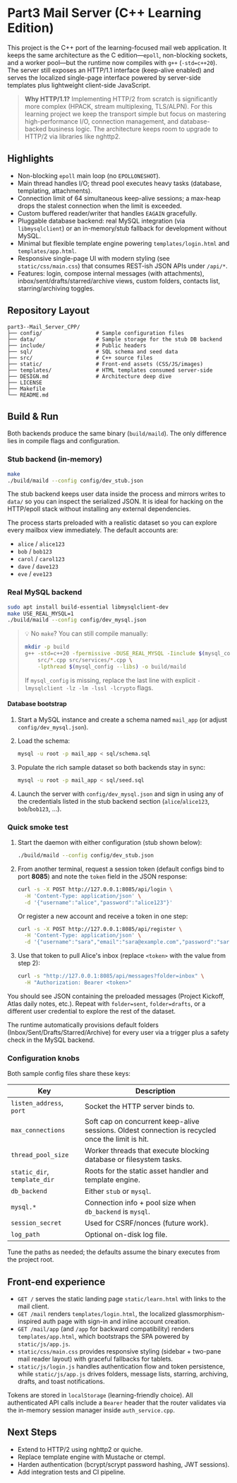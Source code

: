 # Part3 Mail Server (C++ Learning Edition)

This project is the C++ port of the learning-focused mail web application. It keeps the same architecture as the C edition—`epoll`, non-blocking sockets, and a worker pool—but the runtime now compiles with `g++` (`-std=c++20`). The server still exposes an HTTP/1.1 interface (keep-alive enabled) and serves the localized single-page interface powered by server-side templates plus lightweight client-side JavaScript.

> **Why HTTP/1.1?** Implementing HTTP/2 from scratch is significantly more complex (HPACK, stream multiplexing, TLS/ALPN). For this learning project we keep the transport simple but focus on mastering high-performance I/O, connection management, and database-backed business logic. The architecture keeps room to upgrade to HTTP/2 via libraries like nghttp2.

## Highlights

- Non-blocking `epoll` main loop (no `EPOLLONESHOT`).
- Main thread handles I/O; thread pool executes heavy tasks (database, templating, attachments).
- Connection limit of 64 simultaneous keep-alive sessions; a max-heap drops the stalest connection when the limit is exceeded.
- Custom buffered reader/writer that handles `EAGAIN` gracefully.
- Pluggable database backend: real MySQL integration (via `libmysqlclient`) or an in-memory/stub fallback for development without MySQL.
- Minimal but flexible template engine powering `templates/login.html` and `templates/app.html`.
- Responsive single-page UI with modern styling (see `static/css/main.css`) that consumes REST-ish JSON APIs under `/api/*`.
- Features: login, compose internal messages (with attachments), inbox/sent/drafts/starred/archive views, custom folders, contacts list, starring/archiving toggles.

## Repository Layout

```
part3--Mail_Server_CPP/
├── config/                 # Sample configuration files
├── data/                   # Sample storage for the stub DB backend
├── include/                # Public headers
├── sql/                    # SQL schema and seed data
├── src/                    # C++ source files
├── static/                 # Front-end assets (CSS/JS/images)
├── templates/              # HTML templates consumed server-side
├── DESIGN.md               # Architecture deep dive
├── LICENSE
├── Makefile
└── README.md
```

## Build & Run

Both backends produce the same binary (`build/maild`). The only difference lies in compile flags and configuration.

### Stub backend (in-memory)

```bash
make
./build/maild --config config/dev_stub.json
```

The stub backend keeps user data inside the process and mirrors writes to `data/` so you can inspect the serialized JSON. It is ideal for hacking on the HTTP/epoll stack without installing any external dependencies.

The process starts preloaded with a realistic dataset so you can explore every mailbox view immediately. The default accounts are:

- `alice` / `alice123`
- `bob` / `bob123`
- `carol` / `carol123`
- `dave` / `dave123`
- `eve` / `eve123`

### Real MySQL backend

```bash
sudo apt install build-essential libmysqlclient-dev
make USE_REAL_MYSQL=1
./build/maild --config config/dev_mysql.json
```

> 💡 No `make`? You can still compile manually:
>
> ```bash
> mkdir -p build
> g++ -std=c++20 -fpermissive -DUSE_REAL_MYSQL -Iinclude $(mysql_config --cflags) \
>     src/*.cpp src/services/*.cpp \
>     -lpthread $(mysql_config --libs) -o build/maild
> ```
>
> If `mysql_config` is missing, replace the last line with explicit `-lmysqlclient -lz -lm -lssl -lcrypto` flags.

#### Database bootstrap

1. Start a MySQL instance and create a schema named `mail_app` (or adjust `config/dev_mysql.json`).
2. Load the schema:

	```bash
	mysql -u root -p mail_app < sql/schema.sql
	```

3. Populate the rich sample dataset so both backends stay in sync:

	```bash
	mysql -u root -p mail_app < sql/seed.sql
	```

4. Launch the server with `config/dev_mysql.json` and sign in using any of the credentials listed in the stub backend section (`alice`/`alice123`, `bob`/`bob123`, ...).

### Quick smoke test

1. Start the daemon with either configuration (stub shown below):

	```bash
	./build/maild --config config/dev_stub.json
	```

2. From another terminal, request a session token (default configs bind to port **8085**) and note the `token` field in the JSON response:

	```bash
	curl -s -X POST http://127.0.0.1:8085/api/login \
	  -H 'Content-Type: application/json' \
	  -d '{"username":"alice","password":"alice123"}'
	```

	Or register a new account and receive a token in one step:

	```bash
	curl -s -X POST http://127.0.0.1:8085/api/register \
	  -H 'Content-Type: application/json' \
	  -d '{"username":"sara","email":"sara@example.com","password":"sara123"}'
	```

3. Use that token to pull Alice's inbox (replace `<token>` with the value from step 2):

	```bash
	curl -s "http://127.0.0.1:8085/api/messages?folder=inbox" \
	  -H "Authorization: Bearer <token>"
	```

You should see JSON containing the preloaded messages (Project Kickoff, Atlas daily notes, etc.). Repeat with `folder=sent`, `folder=drafts`, or a different user credential to explore the rest of the dataset.

The runtime automatically provisions default folders (Inbox/Sent/Drafts/Starred/Archive) for every user via a trigger plus a safety check in the MySQL backend.

### Configuration knobs

Both sample config files share these keys:

| Key | Description |
| --- | --- |
| `listen_address`, `port` | Socket the HTTP server binds to. |
| `max_connections` | Soft cap on concurrent keep-alive sessions. Oldest connection is recycled once the limit is hit. |
| `thread_pool_size` | Worker threads that execute blocking database or filesystem tasks. |
| `static_dir`, `template_dir` | Roots for the static asset handler and template engine. |
| `db_backend` | Either `stub` or `mysql`. |
| `mysql.*` | Connection info + pool size when `db_backend` is `mysql`. |
| `session_secret` | Used for CSRF/nonces (future work). |
| `log_path` | Optional on-disk log file. |

Tune the paths as needed; the defaults assume the binary executes from the project root.

## Front-end experience

- `GET /` serves the static landing page `static/learn.html` with links to the mail client.
- `GET /mail` renders `templates/login.html`, the localized glassmorphism-inspired auth page with sign-in and inline account creation.
- `GET /mail/app` (and `/app` for backward compatibility) renders `templates/app.html`, which bootstraps the SPA powered by `static/js/app.js`.
- `static/css/main.css` provides responsive styling (sidebar + two-pane mail reader layout) with graceful fallbacks for tablets.
- `static/js/login.js` handles authentication flow and token persistence, while `static/js/app.js` drives folders, message lists, starring, archiving, drafts, and toast notifications.

Tokens are stored in `localStorage` (learning-friendly choice). All authenticated API calls include a `Bearer` header that the router validates via the in-memory session manager inside `auth_service.cpp`.

## Next Steps

- Extend to HTTP/2 using nghttp2 or quiche.
- Replace template engine with Mustache or ctempl.
- Harden authentication (bcrypt/scrypt password hashing, JWT sessions).
- Add integration tests and CI pipeline.
